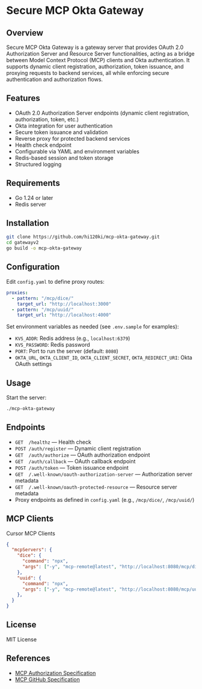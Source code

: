 # Secure MCP Okta Gateway

## Overview

Secure MCP Okta Gateway is a gateway server that provides OAuth 2.0 Authorization Server and Resource Server functionalities, acting as a bridge between Model Context Protocol (MCP) clients and Okta authentication. It supports dynamic client registration, authorization, token issuance, and proxying requests to backend services, all while enforcing secure authentication and authorization flows.

## Features

- OAuth 2.0 Authorization Server endpoints (dynamic client registration, authorization, token, etc.)
- Okta integration for user authentication
- Secure token issuance and validation
- Reverse proxy for protected backend services
- Health check endpoint
- Configurable via YAML and environment variables
- Redis-based session and token storage
- Structured logging

## Requirements

- Go 1.24 or later
- Redis server

## Installation

```sh
git clone https://github.com/hi120ki/mcp-okta-gateway.git
cd gatewayv2
go build -o mcp-okta-gateway
```

## Configuration

Edit `config.yaml` to define proxy routes:

```yaml
proxies:
  - pattern: "/mcp/dice/"
    target_url: "http://localhost:3000"
  - pattern: "/mcp/uuid/"
    target_url: "http://localhost:4000"
```

Set environment variables as needed (see `.env.sample` for examples):

- `KVS_ADDR`: Redis address (e.g., `localhost:6379`)
- `KVS_PASSWORD`: Redis password
- `PORT`: Port to run the server (default: `8080`)
- `OKTA_URL`, `OKTA_CLIENT_ID`, `OKTA_CLIENT_SECRET`, `OKTA_REDIRECT_URI`: Okta OAuth settings

## Usage

Start the server:

```sh
./mcp-okta-gateway
```

## Endpoints

- `GET  /healthz` — Health check
- `POST /auth/register` — Dynamic client registration
- `GET  /auth/authorize` — OAuth authorization endpoint
- `GET  /auth/callback` — OAuth callback endpoint
- `POST /auth/token` — Token issuance endpoint
- `GET  /.well-known/oauth-authorization-server` — Authorization server metadata
- `GET  /.well-known/oauth-protected-resource` — Resource server metadata
- Proxy endpoints as defined in `config.yaml` (e.g., `/mcp/dice/`, `/mcp/uuid/`)

## MCP Clients

Cursor MCP Clients

```json
{
  "mcpServers": {
    "dice": {
      "command": "npx",
      "args": ["-y", "mcp-remote@latest", "http://localhost:8080/mcp/dice/mcp"]
    },
    "uuid": {
      "command": "npx",
      "args": ["-y", "mcp-remote@latest", "http://localhost:8080/mcp/uuid/mcp"]
    },
  }
}
```

## License

MIT License

## References

- [MCP Authorization Specification](https://modelcontextprotocol.io/specification/2025-03-26/basic/authorization)
- [MCP GitHub Specification](https://github.com/modelcontextprotocol/modelcontextprotocol/blob/main/docs/specification/draft/basic/authorization.mdx)
